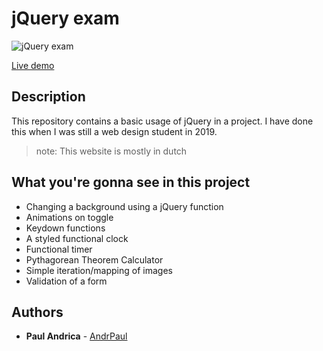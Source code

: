 # jQuery exam



![jQuery exam](https://i.imgur.com/5hx8xQR.png)

 [Live demo](https://andrpaul.github.io/jqueryexam) 

## Description

This repository contains a basic usage of jQuery in a project.
I have done this when I was still a web design student in 2019.



> note: This website is mostly in dutch

## What you're gonna see in this project 

* Changing a background using a jQuery function
* Animations on toggle
* Keydown functions
* A styled functional clock
* Functional timer
* Pythagorean Theorem Calculator
* Simple iteration/mapping of images
* Validation of a form

## Authors

* **Paul Andrica** - [AndrPaul](https://github.com/AndrPaul)
